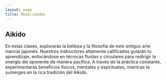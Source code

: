 ```yaml
---
layout: page
title: Modalidades
---
```


## Aikido

En estas clases, explorarás la belleza y la filosofía de este antiguo arte marcial japonés. Nuestros instructores altamente calificados guiarán tu aprendizaje, enfocándose en técnicas fluidas y circulares para redirigir la energía del oponente de manera pacífica. A través de la práctica constante, experimentarás beneficios físicos, mentales y espirituales, mientras te sumerges en la rica tradición del Aikido.
